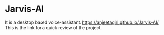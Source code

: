 # Jarvis-AI
It is a desktop based voice-assistant.
https://anjeetagiri.github.io/Jarvis-AI/ This is the link for a quick review of the project.
